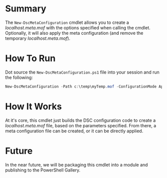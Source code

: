 Summary
=======
The `New-DscMetaConfiguration` cmdlet allows you to create a _localhost.meta.mof_ with the options specified when calling the cmdlet. Optionally, it will also apply the meta configuration (and remove the temporary _localhost.meta.mof_).

How To Run
==========
Dot source the `New-DscMetaConfiguration.ps1` file into your session and run the following:

```powershell
New-DscMetaConfiguration -Path c:\temp\myTemp.mof -ConfigurationMode ApplyOnly -RefreshMode Push -RebootNodeIfNeeded $false -DebugMode None -ActionAfterReboot StopConfiguration -StatusRetentionTimeInDays 30
```

How It Works
============
At it's core, this cmdlet just builds the DSC configuration code to create a _localhost.meta.mof_ file, based on the parameters specified. From there, a meta configuration file can be created, or it can be directly applied.

Future
======
In the near future, we will be packaging this cmdlet into a module and publishing to the PowerShell Gallery.
